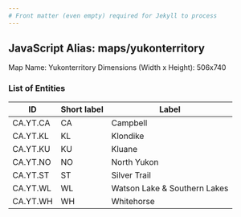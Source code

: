 ```yaml
---
# Front matter (even empty) required for Jekyll to process
---
```


## JavaScript Alias: maps/yukonterritory

Map Name: Yukonterritory
Dimensions (Width x Height): 506x740





### List of Entities

ID | Short label | Label
---|---|---|
CA.YT.CA|CA|Campbell
CA.YT.KL|KL|Klondike
CA.YT.KU|KU|Kluane
CA.YT.NO|NO|North Yukon
CA.YT.ST|ST|Silver Trail
CA.YT.WL|WL|Watson Lake & Southern Lakes
CA.YT.WH|WH|Whitehorse

